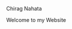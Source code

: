 <!DOCTYPE html PUBLIC "-//W3C//DTD XHTML 1.0 Transitional//EN" "http://www.w3.org/TR/xhtml1/DTD/xhtml1-transitional.dtd">
<html xmlns="http://www.w3.org/1999/xhtml">
<head>
<script data-ad-client="ca-pub-9381163373943682" async src="https://pagead2.googlesyndication.com/pagead/js/adsbygoogle.js"></script>
<meta http-equiv="Content-Type" content="text/html; charset=iso-8859-1" />
<title>Untitled Document</title>
</head>

<body>
<p>Chirag Nahata</p>
<p>Welcome to my Website </p>
</body>
</html>
